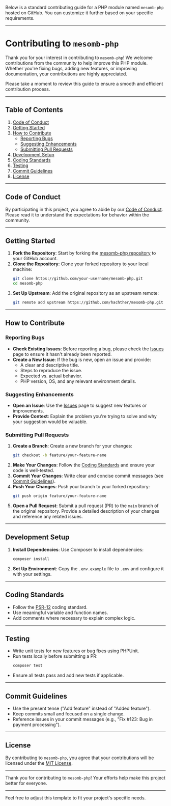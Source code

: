 Below is a standard contributing guide for a PHP module named `mesomb-php` hosted on GitHub. You can customize it further based on your specific requirements.

---

# Contributing to `mesomb-php`

Thank you for your interest in contributing to `mesomb-php`! We welcome contributions from the community to help improve this PHP module. Whether you're fixing bugs, adding new features, or improving documentation, your contributions are highly appreciated.

Please take a moment to review this guide to ensure a smooth and efficient contribution process.

---

## Table of Contents
1. [Code of Conduct](#code-of-conduct)
2. [Getting Started](#getting-started)
3. [How to Contribute](#how-to-contribute)
    - [Reporting Bugs](#reporting-bugs)
    - [Suggesting Enhancements](#suggesting-enhancements)
    - [Submitting Pull Requests](#submitting-pull-requests)
4. [Development Setup](#development-setup)
5. [Coding Standards](#coding-standards)
6. [Testing](#testing)
7. [Commit Guidelines](#commit-guidelines)
8. [License](#license)

---

## Code of Conduct

By participating in this project, you agree to abide by our [Code of Conduct](CODE_OF_CONDUCT.md). Please read it to understand the expectations for behavior within the community.

---

## Getting Started

1. **Fork the Repository**: Start by forking the [mesomb-php repository](https://github.com/your-username/mesomb-php) to your GitHub account.
2. **Clone the Repository**: Clone your forked repository to your local machine:
   ```bash
   git clone https://github.com/your-username/mesomb-php.git
   cd mesomb-php
   ```
3. **Set Up Upstream**: Add the original repository as an upstream remote:
   ```bash
   git remote add upstream https://github.com/hachther/mesomb-php.git
   ```

---

## How to Contribute

### Reporting Bugs
- **Check Existing Issues**: Before reporting a bug, please check the [Issues](https://github.com/hachther/mesomb-php/issues) page to ensure it hasn't already been reported.
- **Create a New Issue**: If the bug is new, open an issue and provide:
    - A clear and descriptive title.
    - Steps to reproduce the issue.
    - Expected vs. actual behavior.
    - PHP version, OS, and any relevant environment details.

### Suggesting Enhancements
- **Open an Issue**: Use the [Issues](https://github.com/hachther/mesomb-php/issues) page to suggest new features or improvements.
- **Provide Context**: Explain the problem you're trying to solve and why your suggestion would be valuable.

### Submitting Pull Requests
1. **Create a Branch**: Create a new branch for your changes:
   ```bash
   git checkout -b feature/your-feature-name
   ```
2. **Make Your Changes**: Follow the [Coding Standards](#coding-standards) and ensure your code is well-tested.
3. **Commit Your Changes**: Write clear and concise commit messages (see [Commit Guidelines](#commit-guidelines)).
4. **Push Your Changes**: Push your branch to your forked repository:
   ```bash
   git push origin feature/your-feature-name
   ```
5. **Open a Pull Request**: Submit a pull request (PR) to the `main` branch of the original repository. Provide a detailed description of your changes and reference any related issues.

---

## Development Setup

1. **Install Dependencies**: Use Composer to install dependencies:
   ```bash
   composer install
   ```
2. **Set Up Environment**: Copy the `.env.example` file to `.env` and configure it with your settings.

---

## Coding Standards

- Follow the [PSR-12](https://www.php-fig.org/psr/psr-12/) coding standard.
- Use meaningful variable and function names.
- Add comments where necessary to explain complex logic.

---

## Testing

- Write unit tests for new features or bug fixes using PHPUnit.
- Run tests locally before submitting a PR:
  ```bash
  composer test
  ```
- Ensure all tests pass and add new tests if applicable.

---

## Commit Guidelines

- Use the present tense ("Add feature" instead of "Added feature").
- Keep commits small and focused on a single change.
- Reference issues in your commit messages (e.g., "Fix #123: Bug in payment processing").

---

## License

By contributing to `mesomb-php`, you agree that your contributions will be licensed under the [MIT License](LICENSE).

---

Thank you for contributing to `mesomb-php`! Your efforts help make this project better for everyone.

---

Feel free to adjust this template to fit your project's specific needs.
